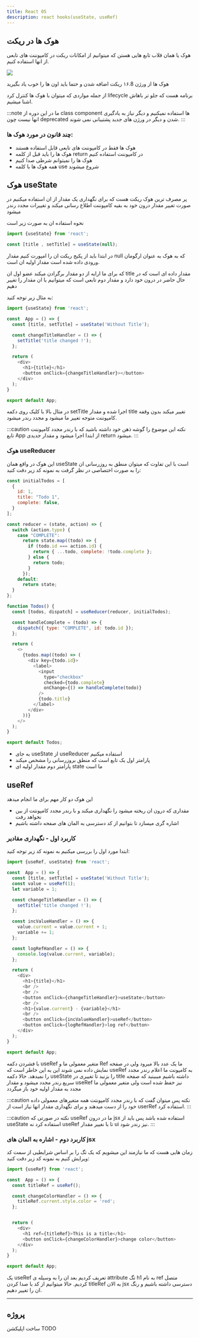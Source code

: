 ```yaml
---
title: React 05
description: react hooks(useState, useRef)
---
```


## هوک ها در ریکت

هوک یا همان قلاب تابع هایی هستن که میتوانیم از امکانات ریکت در کامپوننت های تابعی از انها استفاده کنیم.

![](../images/react-hooks.png)

هوک ها از ورژن ۱۶.8 ریکت اضافه شدن و حتما باید اون ها را خوب یاد بگیرید

از جمله مواردی که میتوان با هوک ها کنترل کرد lifecycle برنامه هست که جلو تر باهاش اشنا میشیم.

:::note
ما در این دوره از class component ها استفاده نمیکنیم و دیگر نیاز به یادگیری انها نیست چون deprecated شدن و دیگر در ورژن های جدید پشتیبانی نمی شوند.
:::

### چند قانون در مورد هوک ها:

- هوک ها فقط در کامپوننت های تابعی قابل استفاده هستند
- هوک ها را باید قبل از کلمه return در کامپوننت استفاده کنیم
- هوک ها را نمیتوانم شرطی صدا کنیم
- همه هوک ها با کلمه use شروع میشوند


## هوک useState 
پر مصرف ترین هوک ریکت هست که برای نگهداری یک مقدار از ان استفاده میکنیم 
در صورت تغییر مقدار درون خود به بقیه کامپوننت اطلاع رسانی میکند و تغییرات مجدد رندر میشود

نحوه استفاده ان به صورت زیر است 

```javascript
import {useState} from 'react';

const [title , setTitle] = useState(null);
```

در ابتدا باید از پکیج ریکت ان را امپورت کنیم
مقدار null که به هوک به عنوان ارگومان ورودی داده شده است مقدار اولیه ان است.

که برای ما ارایه از دو مقدار برگرادن میکند عضو اول ان title مقدار داده ای است که در حال حاضر در درون خود دارد و مقدار دوم تابعی است که میتوانیم با ان مقدار را تغییر دهیم

به مثال زیر توجه کنید:

```javascript
import {useState} from 'react';

const  App = () => {
  const [title, setTitle] = useState('Without Title');

  const changeTitleHandler = () => {
    setTitle('title changed !');
  };

  return (
    <div>
      <h1>{title}</h1>
      <button onClick={changeTitleHandler}></button>
    </div>
  );
}

export default App;
```

در مثال بالا با کلیک روی دکمه setTitle اجرا شده و مقدار title تغییر میکند بدون وقفه کامپوننت متوجه تغییر ما میشود و مجدد رندر میشود.

:::caution نکته
این موضوع را گوشه ذهن خود داشته باشید که با رندر مجدد کامپوننت تابع App از ابتدا اجرا میشود و مقدار جدیدی return میشود.
:::


### هوک useReducer
این هوک در واقع همان useState است با این تفاوت که میتوان منطق به روزرسانی ان را به صورت اختصاصی در نظر گرفت به نمونه کد زیر دقت کنید:

```javascript
const initialTodos = [
  {
    id: 1,
    title: "Todo 1",
    complete: false,
  }
];

const reducer = (state, action) => {
  switch (action.type) {
    case "COMPLETE":
      return state.map((todo) => {
        if (todo.id === action.id) {
          return { ...todo, complete: !todo.complete };
        } else {
          return todo;
        }
      });
    default:
      return state;
  }
};

function Todos() {
  const [todos, dispatch] = useReducer(reducer, initialTodos);

  const handleComplete = (todo) => {
    dispatch({ type: "COMPLETE", id: todo.id });
  };

  return (
    <>
      {todos.map((todo) => (
        <div key={todo.id}>
          <label>
            <input
              type="checkbox"
              checked={todo.complete}
              onChange={() => handleComplete(todo)}
            />
            {todo.title}
          </label>
        </div>
      ))}
    </>
  );
}

export default Todos;
```

- به جای useState از useReducer استفاده میکنیم
- پارامتر اول یک تابع است که منطق بروزرسانی را مشخص میکند
- پارامتر دوم مقدار اولیه ای state ما است

## useRef

این هوک دو کار مهم برای ما انجام میدهد
- مقداری که درون ان ریخته میشود را نگهداری میکند و با رندر مجدد کامپونتت از بین نخواهد رفت
- اشاره گری میسازد تا بتوانیم از کد دسترسی به المان های صفحه داشته باشیم

### کاربرد اول - نگهداری مقادیر
ابتدا مورد اول را بررسی میکنیم
به نمونه کد زیر توجه کنید:

```javascript
import {useRef, useState} from 'react';

const  App = () => {
  const [title, setTitle] = useState('Without Title');
  const value = useRef(1);
  let variable = 1;

  const changeTitleHandler = () => {
    setTitle('title changed !');
  };

  const incValueHandler = () => {
    value.current = value.current + 1;
    variable += 1;
  };

  const logRefHandler = () => {
    console.log(value.current, variable);
  };

  return (
    <div>
      <h1>{title}</h1>
      <br />
      <br />
      <button onClick={changeTitleHandler}>useState</button>
      <br />
      <h1>{value.current} - {variable}</h1>
      <br />
      <button onClick={incValueHandler}>useRef</button>
      <button onClick={logRefHandler}>log ref</button>
    </div>
  );
}

export default App;
```

با فشردن دکمه useRef متغیر معمولی ما و Ref ما یک عدد بالا میرود ولی در صفحه نمایش داده نمی شوند این به این خاطر است که useRef به کامپونت ما اعلام رندر مجدد را نمیدهد.
حالا دکمه useState را بزنید تا تغییری در title داشته باشیم میبینید که صفحه سریع رندر مجدد میشود و مقدار useRef نیز حفظ شده است ولی متغیر معمولی ما مجدد به مقدار اولیه خود باز میگردد

:::caution نکته
پس میتوان گفت که با رندر مجدد کامپونتت همه متغیرهای معمولی داده خود را از دست میدهند و برای نگهداری مقدار انها نیاز است از userRef استفاده کرد.
:::

:::caution نکته
در صورتی که useRef ما در درون jsx استفاده شده باشد پس باید از useState استفاده کرد نه useRef تا با نغییر مقدار ui نیز رندر شود.
:::

### کاربرد دوم -  اشاره به المان های jsx
زمان هایی هست که ما نیازمند این میشویم که یک تگ را بر اساس شرایطیی از سمت کد ویرایش کنیم 
به نمونه کد زیر دقت کنید:

```javascript
import {useRef} from 'react';

const  App = () => {
  const titleRef = useRef();

  const changeColorHandler = () => {
    titleRef.current.style.color = 'red';
  };


  return (
    <div>
      <h1 ref={titleRef}>This is a title</h1>
      <button onClick={changeColorHandler}>change color</button>
    </div>
  );
}

export default App;
```

یک useRef تعریف کردیم بعد ان را به وسیله ی attribute تگ h1 به نام ref متصل کردیم.
حالا میتوانیم از کد با صدا کردن titleRef به الان jsx دسترسی داشته باشیم و رنگ ان را تغییر دهیم.


---
## پروژه

ساخت اپلیکشن TODO
